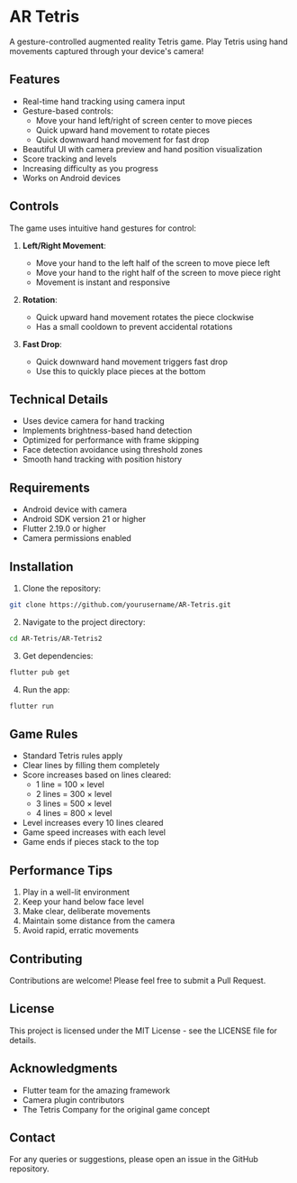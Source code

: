 # AR Tetris

A gesture-controlled augmented reality Tetris game. Play Tetris using hand movements captured through your device's camera!

## Features

- Real-time hand tracking using camera input
- Gesture-based controls:
  - Move your hand left/right of screen center to move pieces
  - Quick upward hand movement to rotate pieces
  - Quick downward hand movement for fast drop
- Beautiful UI with camera preview and hand position visualization
- Score tracking and levels
- Increasing difficulty as you progress
- Works on Android devices

## Controls

The game uses intuitive hand gestures for control:

1. **Left/Right Movement**:
   - Move your hand to the left half of the screen to move piece left
   - Move your hand to the right half of the screen to move piece right
   - Movement is instant and responsive

2. **Rotation**:
   - Quick upward hand movement rotates the piece clockwise
   - Has a small cooldown to prevent accidental rotations

3. **Fast Drop**:
   - Quick downward hand movement triggers fast drop
   - Use this to quickly place pieces at the bottom

## Technical Details

- Uses device camera for hand tracking
- Implements brightness-based hand detection
- Optimized for performance with frame skipping
- Face detection avoidance using threshold zones
- Smooth hand tracking with position history

## Requirements

- Android device with camera
- Android SDK version 21 or higher
- Flutter 2.19.0 or higher
- Camera permissions enabled

## Installation

1. Clone the repository:
```bash
git clone https://github.com/yourusername/AR-Tetris.git
```

2. Navigate to the project directory:
```bash
cd AR-Tetris/AR-Tetris2
```

3. Get dependencies:
```bash
flutter pub get
```

4. Run the app:
```bash
flutter run
```

## Game Rules

- Standard Tetris rules apply
- Clear lines by filling them completely
- Score increases based on lines cleared:
  - 1 line = 100 × level
  - 2 lines = 300 × level
  - 3 lines = 500 × level
  - 4 lines = 800 × level
- Level increases every 10 lines cleared
- Game speed increases with each level
- Game ends if pieces stack to the top

## Performance Tips

1. Play in a well-lit environment
2. Keep your hand below face level
3. Make clear, deliberate movements
4. Maintain some distance from the camera
5. Avoid rapid, erratic movements

## Contributing

Contributions are welcome! Please feel free to submit a Pull Request.

## License

This project is licensed under the MIT License - see the LICENSE file for details.

## Acknowledgments

- Flutter team for the amazing framework
- Camera plugin contributors
- The Tetris Company for the original game concept

## Contact

For any queries or suggestions, please open an issue in the GitHub repository.

